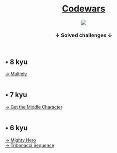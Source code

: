 <a href='https://www.codewars.com/'><h1 align='center'> Codewars </h1></a>
<p align='center'><a href='https://www.codewars.com/users/MateusVrs'><img src='https://www.codewars.com/users/MateusVrs/badges/micro'></a></p>
<h3 align='center'>↓ Solved challenges ↓</h3> 
<br>
<h2> • 8 kyu</h2>
<a href='https://www.codewars.com/kata/50654ddff44f800200000004'> → Multiply </a>
<br><br>
<h2> • 7 kyu</h2>
<a href='https://www.codewars.com/kata/56747fd5cb988479af000028'> → Get the Middle Character </a>
<br><br>
<h2> • 6 kyu</h2>
<a href='https://www.codewars.com/kata/5e2aec959bce5c001f090c4d'> → Mighty Hero </a>
<br>
<a href='https://www.codewars.com/kata/556deca17c58da83c00002db'> → Tribonacci Sequence</a>

